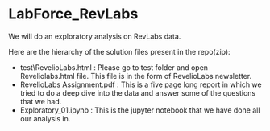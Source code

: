 # LabForce_RevLabs
We will do an exploratory analysis on RevLabs data.

Here are the hierarchy of the solution files present in the repo(zip):
- test\RevelioLabs.html : Please go to test folder and open Reveliolabs.html file. This file is in the form of RevelioLabs newsletter.
- RevelioLabs Assignment.pdf : This is a five page long report in which we tried to do a deep dive into the data and answer some of the questions that we had.
- Exploratory_01.ipynb : This is the jupyter notebook that we have done all our analysis in.

